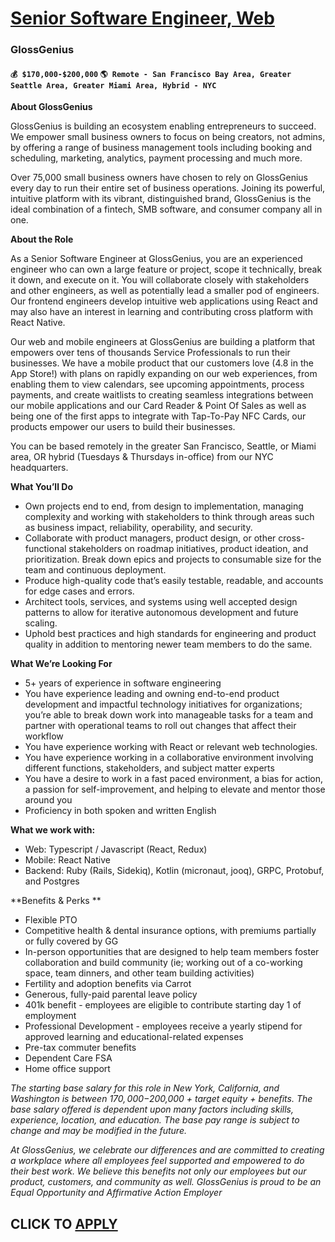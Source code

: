 # [Senior Software Engineer, Web](https://www.remotewlb.com/apply/senior-software-engineer-web-119017)  
### GlossGenius  
#### `💰 $170,000-$200,000` `🌎 Remote - San Francisco Bay Area, Greater Seattle Area, Greater Miami Area, Hybrid - NYC`  

**About GlossGenius**

GlossGenius is building an ecosystem enabling entrepreneurs to succeed. We empower small business owners to focus on being creators, not admins, by offering a range of business management tools including booking and scheduling, marketing, analytics, payment processing and much more.

Over 75,000 small business owners have chosen to rely on GlossGenius every day to run their entire set of business operations. Joining its powerful, intuitive platform with its vibrant, distinguished brand, GlossGenius is the ideal combination of a fintech, SMB software, and consumer company all in one.

**About the Role**

As a Senior Software Engineer at GlossGenius, you are an experienced engineer who can own a large feature or project, scope it technically, break it down, and execute on it. You will collaborate closely with stakeholders and other engineers, as well as potentially lead a smaller pod of engineers. Our frontend engineers develop intuitive web applications using React and may also have an interest in learning and contributing cross platform with React Native.

Our web and mobile engineers at GlossGenius are building a platform that empowers over tens of thousands Service Professionals to run their businesses. We have a mobile product that our customers love (4.8 in the App Store!) with plans on rapidly expanding on our web experiences, from enabling them to view calendars, see upcoming appointments, process payments, and create waitlists to creating seamless integrations between our mobile applications and our Card Reader & Point Of Sales as well as being one of the first apps to integrate with Tap-To-Pay NFC Cards, our products empower our users to build their businesses.

You can be based remotely in the greater San Francisco, Seattle, or Miami area, OR hybrid (Tuesdays & Thursdays in-office) from our NYC headquarters.

**What You’ll Do**

  * Own projects end to end, from design to implementation, managing complexity and working with stakeholders to think through areas such as business impact, reliability, operability, and security.
  * Collaborate with product managers, product design, or other cross-functional stakeholders on roadmap initiatives, product ideation, and prioritization. Break down epics and projects to consumable size for the team and continuous deployment. 
  * Produce high-quality code that’s easily testable, readable, and accounts for edge cases and errors.
  * Architect tools, services, and systems using well accepted design patterns to allow for iterative autonomous development and future scaling.
  * Uphold best practices and high standards for engineering and product quality in addition to mentoring newer team members to do the same.

**What We’re Looking For**

  * 5+ years of experience in software engineering
  * You have experience leading and owning end-to-end product development and impactful technology initiatives for organizations; you’re able to break down work into manageable tasks for a team and partner with operational teams to roll out changes that affect their workflow
  * You have experience working with React or relevant web technologies.
  * You have experience working in a collaborative environment involving different functions, stakeholders, and subject matter experts
  * You have a desire to work in a fast paced environment, a bias for action, a passion for self-improvement, and helping to elevate and mentor those around you
  * Proficiency in both spoken and written English

**What we work with:**

  * Web: Typescript / Javascript (React, Redux)
  * Mobile: React Native
  * Backend: Ruby (Rails, Sidekiq), Kotlin (micronaut, jooq), GRPC, Protobuf, and Postgres

**Benefits & Perks **

  * Flexible PTO
  * Competitive health & dental insurance options, with premiums partially or fully covered by GG
  * In-person opportunities that are designed to help team members foster collaboration and build community (ie; working out of a co-working space, team dinners, and other team building activities)
  * Fertility and adoption benefits via Carrot
  * Generous, fully-paid parental leave policy
  * 401k benefit - employees are eligible to contribute starting day 1 of employment
  * Professional Development - employees receive a yearly stipend for approved learning and educational-related expenses
  * Pre-tax commuter benefits
  * Dependent Care FSA
  * Home office support

_The starting base salary for this role in New York, California, and Washington is between $170,000-$200,000 + target equity + benefits. The base salary offered is dependent upon many factors including skills, experience, location, and education. The base pay range is subject to change and may be modified in the future._

_At GlossGenius, we celebrate our differences and are committed to creating a workplace where all employees feel supported and empowered to do their best work. We believe this benefits not only our employees but our product, customers, and community as well. GlossGenius is proud to be an Equal Opportunity and Affirmative Action Employer_

  
## CLICK TO [APPLY](https://www.remotewlb.com/apply/senior-software-engineer-web-119017)

